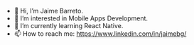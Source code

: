- 👋 Hi, I’m Jaime Barreto.
- 👀 I’m interested in Mobile Apps Development.
- 🌱 I’m currently learning React Native.
- 📫 How to reach me: https://www.linkedin.com/in/jaimebg/

<!---
jaimebg/jaimebg is a ✨ special ✨ repository because its `README.md` (this file) appears on your GitHub profile.
You can click the Preview link to take a look at your changes.
--->
